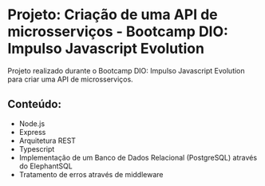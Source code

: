 # Projeto: Criação de uma API de microsserviços - Bootcamp DIO: Impulso Javascript Evolution

Projeto realizado durante o Bootcamp DIO: Impulso Javascript Evolution para criar uma API de microsserviços.

## Conteúdo:
- Node.js
- Express
- Arquitetura REST
- Typescript
- Implementação de um Banco de Dados Relacional (PostgreSQL) através do ElephantSQL
- Tratamento de erros através de middleware